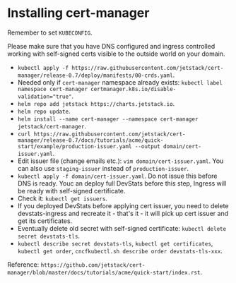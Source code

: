 # Installing cert-manager

Remember to set `KUBECONFIG`.

Please make sure that you have DNS configured and ingress controlled working with self-signed certs visible to the outside world on your domain.

- `kubectl apply -f https://raw.githubusercontent.com/jetstack/cert-manager/release-0.7/deploy/manifests/00-crds.yaml`.
- Needed only if `cert-manager` namespace already exists: `kubectl label namespace cert-manager certmanager.k8s.io/disable-validation="true"`.
- `helm repo add jetstack https://charts.jetstack.io`.
- `helm repo update`.
- `helm install --name cert-manager --namespace cert-manager jetstack/cert-manager`.
- `curl https://raw.githubusercontent.com/jetstack/cert-manager/release-0.7/docs/tutorials/acme/quick-start/example/production-issuer.yaml --output domain/cert-issuer.yaml`.
- Edit issuer file (change emails etc.): `vim domain/cert-issuer.yaml`. You can also use `staging-issuer` instead of `production-issuer`.
- `kubectl apply -f domain/cert-issuer.yaml`. Do not issue this before DNS is ready. Youc an deploy full DevStats before this step, Ingress will be ready with self-signed certificate.
- Check it: `kubectl get issuers`.
- If you deployed DevStats before applying cert issuer, you need to delete devstats-ingress and recreate it - that's it - it will pick up cert issuer and get its certificates.
- Eventually delete old secret with self-signed certificate: `kubectl delete secret devstats-tls`.
- `kubectl describe secret devstats-tls`, `kubectl get certificates`, `kubectl get order`, `cncfkubectl.sh describe order devstats-tls-xxx`.

Reference: `https://github.com/jetstack/cert-manager/blob/master/docs/tutorials/acme/quick-start/index.rst`.
